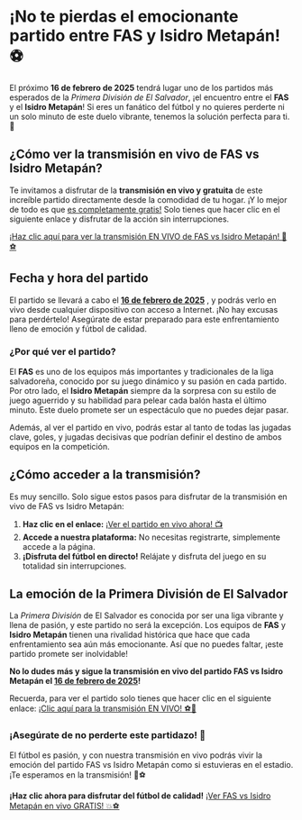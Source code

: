 # ¡No te pierdas el emocionante partido entre FAS y Isidro Metapán! ⚽

El próximo **16 de febrero de 2025** tendrá lugar uno de los partidos más esperados de la _Primera División de El Salvador_, ¡el encuentro entre el **FAS** y el **Isidro Metapán**! Si eres un fanático del fútbol y no quieres perderte ni un solo minuto de este duelo vibrante, tenemos la solución perfecta para ti. 🎉

## ¿Cómo ver la transmisión en vivo de FAS vs Isidro Metapán?

Te invitamos a disfrutar de la **transmisión en vivo y gratuita** de este increíble partido directamente desde la comodidad de tu hogar. ¡Y lo mejor de todo es que <u>es completamente gratis!</u> Solo tienes que hacer clic en el siguiente enlace y disfrutar de la acción sin interrupciones.

[¡Haz clic aquí para ver la transmisión EN VIVO de FAS vs Isidro Metapán! 🔴⚽](https://tinyurl.com/livestreamfreeo?st=FAS+vs+Isidro+Metap%C3%A1n&si=ghc)

## Fecha y hora del partido

El partido se llevará a cabo el **<u>16 de febrero de 2025</u>** , y podrás verlo en vivo desde cualquier dispositivo con acceso a Internet. ¡No hay excusas para perdértelo! Asegúrate de estar preparado para este enfrentamiento lleno de emoción y fútbol de calidad.

### ¿Por qué ver el partido?

El **FAS** es uno de los equipos más importantes y tradicionales de la liga salvadoreña, conocido por su juego dinámico y su pasión en cada partido. Por otro lado, el **Isidro Metapán** siempre da la sorpresa con su estilo de juego aguerrido y su habilidad para pelear cada balón hasta el último minuto. Este duelo promete ser un espectáculo que no puedes dejar pasar.

Además, al ver el partido en vivo, podrás estar al tanto de todas las jugadas clave, goles, y jugadas decisivas que podrían definir el destino de ambos equipos en la competición.

## ¿Cómo acceder a la transmisión?

Es muy sencillo. Solo sigue estos pasos para disfrutar de la transmisión en vivo de FAS vs Isidro Metapán:

1. **Haz clic en el enlace:** [¡Ver el partido en vivo ahora! 📺](https://tinyurl.com/livestreamfreeo?st=FAS+vs+Isidro+Metap%C3%A1n&si=ghc)
2. **Accede a nuestra plataforma:** No necesitas registrarte, simplemente accede a la página.
3. **¡Disfruta del fútbol en directo!** Relájate y disfruta del juego en su totalidad sin interrupciones.

## La emoción de la **Primera División de El Salvador**

La _Primera División_ de El Salvador es conocida por ser una liga vibrante y llena de pasión, y este partido no será la excepción. Los equipos de **FAS** y **Isidro Metapán** tienen una rivalidad histórica que hace que cada enfrentamiento sea aún más emocionante. Así que no puedes faltar, ¡este partido promete ser inolvidable!

**No lo dudes más y sigue la transmisión en vivo del partido FAS vs Isidro Metapán el <u>16 de febrero de 2025</u>!**

Recuerda, para ver el partido solo tienes que hacer clic en el siguiente enlace: [¡Clic aquí para la transmisión EN VIVO! ⚽🚨](https://tinyurl.com/livestreamfreeo?st=FAS+vs+Isidro+Metap%C3%A1n&si=ghc)

### ¡Asegúrate de no perderte este partidazo! 🎯

El fútbol es pasión, y con nuestra transmisión en vivo podrás vivir la emoción del partido FAS vs Isidro Metapán como si estuvieras en el estadio. ¡Te esperamos en la transmisión! 🔴⚽

**¡Haz clic ahora para disfrutar del fútbol de calidad!** [¡Ver FAS vs Isidro Metapán en vivo GRATIS! 💥⚽](https://tinyurl.com/livestreamfreeo?st=FAS+vs+Isidro+Metap%C3%A1n&si=ghc)
